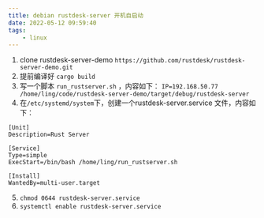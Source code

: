 ```yaml
---
title: debian rustdesk-server 开机自启动
date: 2022-05-12 09:59:40
tags:
    - linux
---
```


1. clone rustdesk-server-demo `https://github.com/rustdesk/rustdesk-server-demo.git`
2. 提前编译好 `cargo build`
3. 写一个脚本 `run_rustserver.sh` ，内容如下：
`IP=192.168.50.77  /home/ling/code/rustdesk-server-demo/target/debug/rustdesk-server`
4. 在`/etc/systemd/system`下，创建一个rustdesk-server.service 文件，内容如下：
```
[Unit]
Description=Rust Server

[Service]
Type=simple
ExecStart=/bin/bash /home/ling/run_rustserver.sh

[Install]
WantedBy=multi-user.target 
```
5. `chmod 0644 rustdesk-server.service`
6. `systemctl enable rustdesk-server.service`
